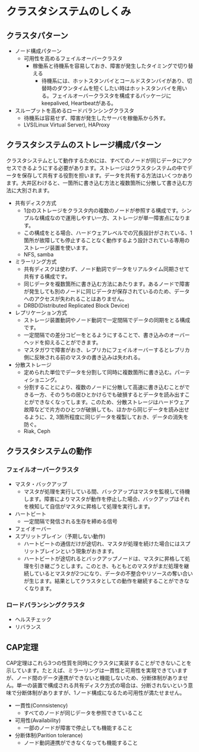 # クラスタシステムのしくみ
## クラスタパターン
* ノード構成パターン
  * 可用性を高めるフェイルオーバークラスタ
    * 稼働系と待機系を容易しておき、障害が発生したタイミングで切り替える
       * 待機系には、ホットスタンバイとコールドスタンバイがあり、切替時のダウンタイムを短くしたい時はホットスタンバイを用いる。フェイルオーバークラスタを構成するパッケージにkeepalived, Heartbeatがある。
* スループットを高めるロードバランシングクラスタ
  * 待機系は容易せず、障害が発生したサーバを稼働系から外す。
  * LVS(Linux Virtual Server), HAProxy

## クラスタシステムのストレージ構成パターン
クラスタシステムとして動作するためには、すべてのノードが同じデータにアクセスできるようにする必要があります。ストレージはクラスタシステムの中でデータを保存して共有する役割を担います。データを共有する方法はいくつかあります。大井区わけると、一箇所に書き込む方法と複数箇所に分散して書き込む方法に大別されます。
* 共有ディスク方式
  * 1台のストレージをクラスタ内の複数のノードが参照する構成です。シンプルな構成なので運用しやすい一方、ストレージが単一障害点になります。
  * この構成をとる場合、ハードウェアレベルでの冗長設計がされている、1箇所が故障しても停止することなく動作するよう設計されている専用のストレージ装置を使います。
  * NFS, samba
* ミラーリング方式
  * 共有ディスクは使わず、ノード動詞でデータをリアルタイム同期させて共有する構成です。
  * 同じデータを複数箇所に書き込む方法にあたります。あるノードで障害が発生しても別のノードに同じデータが保存されているのため、データへのアクセスが失われることはありません。
  * DRBD(Distributed Replicated Block Device)
* レプリケーション方式
  * ストレージ装置動詞やノード動詞で一定間隔でデータの同期をとる構成です。
  * 一定間隔での差分コピーをとるようにすることで、書き込みのオーバーヘッドを抑えることができます。
  * マスタガワで障害がおき、レプリカにフェイルオーバーするとレプリカ側に反映される前のマスタの書き込みは失われる。
* 分散ストレージ
  * 定められた単位でデータを分割して同時に複数箇所に書き込む。パーティショニング。
  * 分割することにより、複数のノードに分散して高速に書き込むことができる一方、そのうちの居ひとかけらでも破損するとデータを読み出すことができなくなってします。このため、分散ストレージはハードウェア故障などで片方のひとつが破損しても、ほかから同じデータを読み出せるように、2, 3箇所程度に同じデータを複製しておき、データの消失を防ぐ。
  * Riak, Ceph

## クラスタシステムの動作
### フェイルオーバークラスタ
  * マスタ・バックアップ
      * マスタが処理を実行している間、バックアップはマスタを監視して待機します。障害によりマスタが動作を停止した場合、バックアップはそれを検知して自信がマスタに昇格して処理を実行します。
* ハートビート
  * 一定間隔で発信される生存を締める信号
* フェイオーバー
* スプリットブレイン（予期しない動作)
  * ハートビートの通信だけが途切れ、マスタが処理を続けた場合にはスプリットブレインという現象がおきます。
  * ハートビートが途切れるとバックアップノードは、マスタに昇格して処理を引き継ごうとします。このとき、もともとのマスタがまだ処理を継続しているとマスタが2つになり、データの不整合やリソースの奪い合いが生じます。結果としてクラスタとしての動作を継続することができなくなります。
### ロードバランシングクラスタ
* ヘルスチェック
* リバランス

## CAP定理
CAP定理はこれら3つの性質を同時にクラスタに実装することができないことを示しています。たとえば、ミラーリングは一貫性と可用性を実現できていますが、ノード間のデータ連携ができないと機能しないため、分断体制がありません。単一の装置で構成される共有ディスク方式の場合は、分断されないという意味で分断体制がありますが、1ノード構成になるため可用性が満たせません。
* 一貫性(Connsistency)
  * すべてのノードが同じデータを参照できていること
* 可用性(Availability)
  * 一部のノードが障害で停止しても機能すること
* 分断体制(Parition tolerance)
  * ノード動詞連携ができなくなっても機能すること
